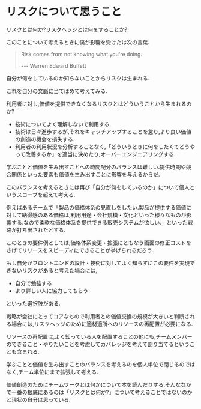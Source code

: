 リスクについて思うこと
===

リスクとは何か?リスクヘッジとは何をすることか?

このことについて考えるときに僕が影響を受けたは次の言葉.

> Risk comes from not knowing what you're doing. 
>
>    --- Warren Edward Buffett

自分が何をしているのか知らないことからリスクは生まれる.

これを自分の文脈に当てはめて考えてみる.

利用者に対し,価値を提供できなくなるリスクとはどういうことから生まれるのか?

- 技術についてよく理解しないで利用する.
- 技術は日々進歩するが,それをキャッチアップすることを怠り,より良い価値の創造の機会を損失する.
- 利用者の利用状況を分析することなく,「どういうときに何をしたくてどうやって改善するか」を適当に決めたり,オーバーエンジニアリングする.

学ぶことと価値を生み出すことへの時間配分のバランスは難しい.提供時期や競合関係といった要素も価値を生み出すことに影響を与えるからだ.

このバランスを考えるときには再び「自分が何をしているのか」について個人というスコープを超えて考える.

例えばあるチームで「製品の価格体系の見直しをしたい.製品が提供する価値に対して納得感のある価格は,利用用途・会社規模・文化といった様々なものが影響する.なので柔軟な価格体系を提供できる販売システムが欲しい.」といった戦略が打ち出されたとする.

このときの要件例としては,価格体系変更・拡張にともなう画面の修正コストをさげてリリースをスピーディにできることが挙げられるだろう.

もし自分がフロントエンドの設計・技術に対してよく知らずにこの要件を実現できないリスクがあると考えた場合には,

- 自分で勉強する
- より詳しい人に協力してもらう

といった選択肢がある.

戦略が会社にとってコアなもので利用者との価値交換の規模が大きいと判断される場合には,リスクヘッジのために適材適所へのリソースの再配置が必要になる.

リソースの再配置は,よく知っている人を配置することの他にも,チームメンバーのできること・やりたいことを考慮してカバレッジを考えて割り当てるということも含まれる.

学ぶことと価値を生み出すことのバランスを考えるのを個人単位で閉じるのではなく,チーム単位にまで拡張して考える.


価値創造のためにチームワークとは何かについて本を読んだりする.そんななかで一番の根底にあるのは「リスクとは何か?」について考えることではないのかと現状の自分は思っている.
